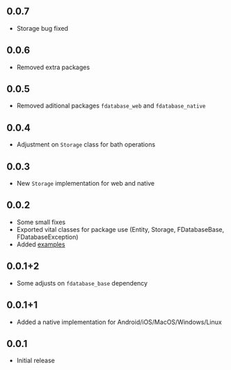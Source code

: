 ## 0.0.7

* Storage bug fixed

## 0.0.6

* Removed extra packages

## 0.0.5

* Removed aditional packages `fdatabase_web` and `fdatabase_native`

## 0.0.4

* Adjustment on `Storage` class for bath operations

## 0.0.3

* New `Storage` implementation for web and native	

## 0.0.2

* Some small fixes
* Exported vital classes for package use (Entity, Storage, FDatabaseBase, FDatabaseException)
* Added [examples](https://pub.dev/packages/fdatabase/example)

## 0.0.1+2

* Some adjusts on `fdatabase_base` dependency

## 0.0.1+1

* Added a native implementation for Android/iOS/MacOS/Windows/Linux

## 0.0.1

* Initial release
